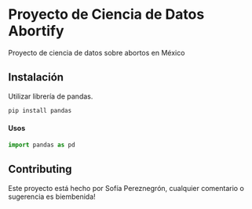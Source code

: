 # Proyecto de Ciencia de Datos Abortify
Proyecto de ciencia de datos sobre abortos en México

## Instalación

Utilizar librería de pandas.

```bash
pip install pandas
```

#### Usos

```python
import pandas as pd

```

## Contributing
Este proyecto está hecho por Sofía Pereznegrón, cualquier comentario o sugerencia es biembenida!
